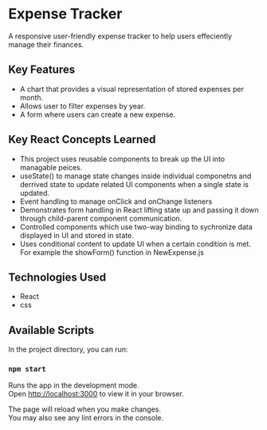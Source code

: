 # Expense Tracker

A responsive user-friendly expense tracker to help users effeciently manage their finances.

## Key Features
- A chart that provides a visual representation of stored expenses per month. 
- Allows user to filter expenses by year.
- A form where users can create a new expense.

## Key React Concepts Learned
- This project uses reusable components to break up the UI into managable peices. 
- useState() to manage state changes inside individual componetns and derrived state to update related UI components when a single state is updated.
- Event handling to manage onClick and onChange listeners
- Demonstrates form handling in React lifting state up and passing it down through child-parent component communication. 
- Controlled components which use two-way binding to sychronize data displayed in UI and stored in state.  
- Uses conditional content to update UI when a certain condition is met. For example the showForm() function in NewExpense.js 

## Technologies Used
- React
- css

## Available Scripts

In the project directory, you can run:

### `npm start`

Runs the app in the development mode.\
Open [http://localhost:3000](http://localhost:3000) to view it in your browser.

The page will reload when you make changes.\
You may also see any lint errors in the console.

